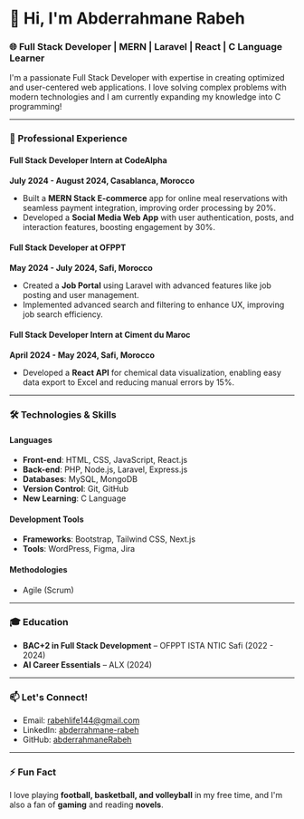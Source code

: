 # 👋 Hi, I'm Abderrahmane Rabeh

### 🌐 Full Stack Developer | MERN | Laravel | React | C Language Learner

I'm a passionate Full Stack Developer with expertise in creating optimized and user-centered web applications. I love solving complex problems with modern technologies and I am currently expanding my knowledge into C programming!

---

### 💼 Professional Experience

#### **Full Stack Developer Intern at CodeAlpha**  
**July 2024 - August 2024, Casablanca, Morocco**  
- Built a **MERN Stack E-commerce** app for online meal reservations with seamless payment integration, improving order processing by 20%.
- Developed a **Social Media Web App** with user authentication, posts, and interaction features, boosting engagement by 30%.

#### **Full Stack Developer at OFPPT**  
**May 2024 - July 2024, Safi, Morocco**  
- Created a **Job Portal** using Laravel with advanced features like job posting and user management.
- Implemented advanced search and filtering to enhance UX, improving job search efficiency.

#### **Full Stack Developer Intern at Ciment du Maroc**  
**April 2024 - May 2024, Safi, Morocco**  
- Developed a **React API** for chemical data visualization, enabling easy data export to Excel and reducing manual errors by 15%.

---

### 🛠️ Technologies & Skills

#### **Languages**
- **Front-end**: HTML, CSS, JavaScript, React.js
- **Back-end**: PHP, Node.js, Laravel, Express.js
- **Databases**: MySQL, MongoDB
- **Version Control**: Git, GitHub
- **New Learning**: C Language

#### **Development Tools**
- **Frameworks**: Bootstrap, Tailwind CSS, Next.js
- **Tools**: WordPress, Figma, Jira

#### **Methodologies**
- Agile (Scrum)

---

### 🎓 Education

- **BAC+2 in Full Stack Development** – OFPPT ISTA NTIC Safi (2022 - 2024)
- **AI Career Essentials** – ALX (2024)

---

### 📫 Let's Connect!

- Email: [rabehlife144@gmail.com](mailto:rabehlife144@gmail.com)
- LinkedIn: [abderrahmane-rabeh](https://www.linkedin.com/in/abderrahmane-rabeh-7122b0266/)
- GitHub: [abderrahmaneRabeh](https://github.com/abderrahmaneRabeh)

---

### ⚡ Fun Fact
I love playing **football, basketball, and volleyball** in my free time, and I'm also a fan of **gaming** and reading **novels**.
